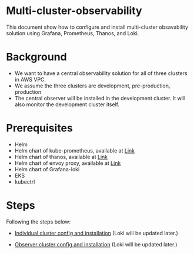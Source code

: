 # Multi-cluster-observability
This document show how to configure and install multi-cluster obsavability solution using Grafana, Prometheus, Thanos, and Loki.
# Background
- We want to have a central observability solution for all of three clusters in AWS VPC.
- We assume the three clusters are development, pre-production, production
- The central observer will be installed in the development cluster. It will also monitor the development cluster itself.
# Prerequisites
- Helm
- Helm chart of kube-prometheus, available at [Link](https://github.com/bahung/helm-aws-prometheus-stack)
- Helm chart of thanos, available at [Link](https://github.com/bahung/helm-thanos)
- Helm chart of envoy proxy, available at [Link](https://github.com/bahung/helm-envoy-proxy)
- Helm chart of Grafana-loki
- EKS
- kubectrl
# Steps
Following the steps below:
- [Individual cluster config and installation](./individual-cluster-config.md) (Loki will be updated later.)

- [Observer cluster config and installation](./obeserver-config.md) (Loki will be updated later.)